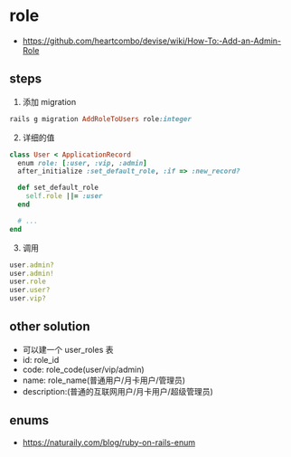 # role
- https://github.com/heartcombo/devise/wiki/How-To:-Add-an-Admin-Role

## steps
1. 添加 migration
```ruby
rails g migration AddRoleToUsers role:integer
```
2. 详细的值
```ruby
class User < ApplicationRecord
  enum role: [:user, :vip, :admin]
  after_initialize :set_default_role, :if => :new_record?

  def set_default_role
    self.role ||= :user
  end

  # ...
end
```
3. 调用
```ruby
user.admin?
user.admin!
user.role
user.user?
user.vip?
```


## other solution
- 可以建一个 user_roles 表
- id: role_id
- code: role_code(user/vip/admin)
- name: role_name(普通用户/月卡用户/管理员)
- description:(普通的互联网用户/月卡用户/超级管理员)


## enums
- https://naturaily.com/blog/ruby-on-rails-enum
